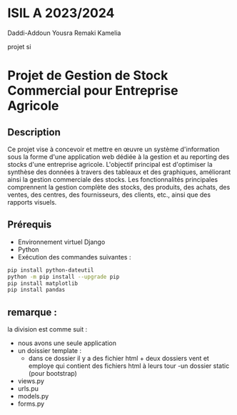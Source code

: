 # ISIL A 2023/2024
Daddi-Addoun Yousra
Remaki Kamelia

projet si



# Projet de Gestion de Stock Commercial pour Entreprise Agricole
## Description
Ce projet vise à concevoir et mettre en œuvre un système d'information sous la forme d'une
application web dédiée à la gestion et au reporting des stocks d'une entreprise agricole.
L'objectif principal est d'optimiser la synthèse des données à travers des tableaux et des
graphiques, améliorant ainsi la gestion commerciale des stocks. Les fonctionnalités
principales comprennent la gestion complète des stocks, des produits, des achats, des
ventes, des centres, des fournisseurs, des clients, etc., ainsi que des rapports visuels.
## Prérequis
- Environnement virtuel Django
- Python
- Exécution des commandes suivantes :
```bash
pip install python-dateutil
python -m pip install --upgrade pip
pip install matplotlib
pip install pandas
```
## remarque :

la division est comme suit : 
- nous avons une seule application 
- un doissier template :
   - dans ce dossier il y a des fichier html + deux dossiers vent et employe qui contient des fichiers html à leurs tour
-un dossier static (pour bootstrap)
- views.py
- urls.pu
- models.py
- forms.py

